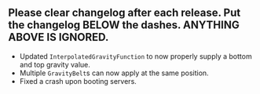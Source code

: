 Please clear changelog after each release.
Put the changelog BELOW the dashes. ANYTHING ABOVE IS IGNORED.
-----------------
- Updated `InterpolatedGravityFunction` to now properly supply a bottom and top gravity value.
- Multiple `GravityBelt`s can now apply at the same position.
- Fixed a crash upon booting servers.

